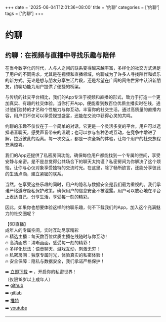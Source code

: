 +++
date = '2025-06-04T12:01:36+08:00'
title = '约聊'
categories = ['约聊']
tags = ['约聊']
+++

# 约聊

## 约聊：在视频与直播中寻找乐趣与陪伴

在当今数字化的时代，人与人之间的联系变得越来越丰富，多样化的社交方式满足了用户的不同需求。尤其是在视频和直播领域，约聊成为了许多人寻找陪伴和娱乐的新方式。无论是想与朋友分享生活片段，还是希望在广阔的网络世界中认识新朋友，约聊功能为用户提供了便捷的桥梁。

与传统的社交平台相比，我们的App专注于视频和直播的形式，致力于打造一个更加真实、有趣的社交体验。当你打开App，便能看到数百位优质主播实时在线，通过他们独特的才艺和个性魅力与你互动，丰富你的社交生活。通过高质量的直播内容，用户们不仅可以享受视觉盛宴，还能在交流中获得心灵的共鸣。

约聊的乐趣不仅仅在于一个简单的对话，它更是一个灵活多变的平台。用户可以选择语音聊天，感受声音带来的温暖；也可以参与各种游戏互动，在竞争中增进了解，拉近彼此的距离。每一次交互，都是一次全新的体验，让每个用户的社交旅程充满惊喜。

我们的App还提供了私密房间功能，确保每位用户都能找到一个专属的空间，享受安静与亲密。是不是总觉得公共场合下的聊天太拘谨？私密房间为你解决了这个烦恼，让你与心仪对象享受独特的交流时光。在这里，除了畅所欲言，还能分享彼此的生活点滴，建立紧密的联系。

当然，在享受这些乐趣的同时，用户的隐私与数据安全是我们最为重视的。我们承诺严格遵守隐私保护政策，确保用户的信息安全不被泄露。用户可以放心地在平台上表达自己、分享生活，享受每一刻的精彩。

因此，如果你也想要体验这样的约聊乐趣，何不下载我们的App，加入这个充满魅力的社交圈呢？

【6D直播】  
成年人的专属空间，实时互动尽享精彩  
🔥 精选主播：每天数百位优质主播在线随时与你互动！  
🔥 高清画质：清晰画面，感受每一刻的精彩！  
🔥 多样化玩法：语音聊天、游戏互动，刺激无穷！  
🔥 私密房间：独享专属时光，体验真实的私密体验！  
🔥 安全保障：隐私与数据安全，我们承诺严格保护！  

➡️ [立即下载](https://down123.s3.ap-east-1.amazonaws.com/down/down.html?channelCode=blog) ⬅️ ，开启你的私密世界！  
（仅限18岁以上成年人）  
➡️ [github](https://aldult-live.github.io/)  
➡️ [gitlab](https://seo-09598d.gitlab.io/)  
➡️ [推特](https://x.com/wegame33)  
➡️ [youtube](https://www.youtube.com/@6Dlive)

---

